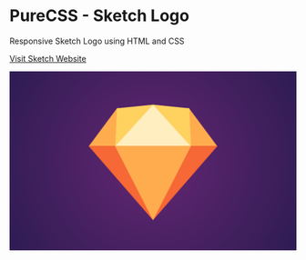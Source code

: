 # PureCSS - Sketch Logo
Responsive Sketch Logo using HTML and CSS

[Visit Sketch Website](https://www.sketchapp.com)

<div align="center">
   <img src="screenshot.png" width="800" />
</div
